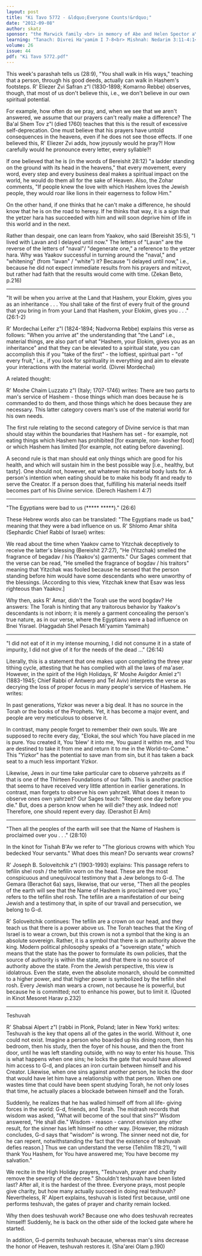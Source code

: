 ```yaml
---
layout: post
title: "Ki Tavo 5772 - &ldquo;Everyone Counts!&rdquo;"
date: "2012-09-08"
author: skatz
sponsor: "the Marwick family <br> in memory of Abe and Helen Spector a\"h"
learning: "Tanach: Divrei Ha'yamim I 7-8<br> Mishnah: Nedarim 3:11-4:1<br> Daf Yomi (Bavli): Berachot 38<br> Daf Yomi (Yerushalmi): Ketubot 13<br> Halachah Yomit: Orach Chaim 119:2-4"
volume: 26
issue: 44
pdf: "Ki Tavo 5772.pdf"
---
```


This week's parashah tells us (28:9), "You shall walk in His ways," teaching that a person, through his good deeds, actually can walk in Hashem's footsteps. R' Eliezer Zvi Safran z"l (1830-1898; Komarno Rebbe) observes, though, that most of us don't believe this, i.e., we don't believe in our own spiritual potential.

For example, how often do we pray, and, when we see that we aren't answered, we assume that our prayers can't really make a difference? The Ba'al Shem Tov z"l (died 1760) teaches that this is the result of excessive self-deprecation. One must believe that his prayers have untold consequences in the heavens, even if he does not see those effects. If one believed this, R' Eliezer Zvi adds, how joyously would he pray?! How carefully would he pronounce every letter, every syllable?!

If one believed that he is (in the words of Bereishit 28:12) "a ladder standing on the ground with its head in the heavens," that every movement, every word, every step and every business deal makes a spiritual impact on the world, he would do them all for the sake of Heaven. Also, the Zohar comments, "If people knew the love with which Hashem loves the Jewish people, they would roar like lions in their eagerness to follow Him."

On the other hand, if one thinks that he can't make a difference, he should know that he is on the road to heresy. If he thinks that way, it is a sign that the yetzer hara has succeeded with him and will soon deprive him of life in this world and in the next.

Rather than despair, one can learn from Yaakov, who said (Bereishit 35:5), "I lived with Lavan and I delayed until now." The letters of "Lavan" are the reverse of the letters of "naval"/ "degenerate one," a reference to the yetzer hara. Why was Yaakov successful in turning around the "naval," and "whitening" (from "lavan" / "white") it? Because "I delayed until now," i.e., because he did not expect immediate results from his prayers and mitzvot, but rather had faith that the results would come with time. (Zekan Beto, p.216)

********

"It will be when you arrive at the Land that Hashem, your Elokim, gives you as an inheritance . . . You shall take of the first of every fruit of the ground that you bring in from your Land that Hashem, your Elokim, gives you . . ." (26:1-2)

R' Mordechai Leifer z"l (1824-1894; Nadvorna Rebbe) explains this verse as follows: "When you arrive at" the understanding that "the Land" i.e., material things, are also part of what "Hashem, your Elokim, gives you as an inheritance" and that they can be elevated to a spiritual state, you can accomplish this if you "take of the first" - the loftiest, spiritual part - "of every fruit," i.e., if you look for spirituality in everything and aim to elevate your interactions with the material world. (Divrei Mordechai)

A related thought:

R' Moshe Chaim Luzzato z"l (Italy; 1707-1746) writes: There are two parts to man's service of Hashem - those things which man does because he is commanded to do them, and those things which he does because they are necessary. This latter category covers man's use of the material world for his own needs.

The first rule relating to the second category of Divine service is that man should stay within the boundaries that Hashem has set - for example, not eating things which Hashem has prohibited \[for example, non- kosher food\] or which Hashem has limited \[for example, not eating before davening\].

A second rule is that man should eat only things which are good for his health, and which will sustain him in the best possible way \[i.e., healthy, but tasty\]. One should not, however, eat whatever his material body lusts for. A person's intention when eating should be to make his body fit and ready to serve the Creator. If a person does that, fulfilling his material needs itself becomes part of his Divine service. (Derech Hashem I 4:7)

********

"The Egyptians were bad to us (***** *****)." (26:6)

These Hebrew words also can be translated: "The Egyptians made us bad," meaning that they were a bad influence on us. R' Shlomo Amar shlita (Sephardic Chief Rabbi of Israel) writes:

We read about the time when Yaakov came to Yitzchak deceptively to receive the latter's blessing (Bereishit 27:27), "He (Yitzchak) smelled the fragrance of begadav / his (Yaakov's) garments." Our Sages comment that the verse can be read, "He smelled the fragrance of bogdav / his traitors" meaning that Yitzchak was fooled because he sensed that the person standing before him would have some descendants who were unworthy of the blessings. \[According to this view, Yitzchak knew that Esav was less righteous than Yaakov.\]

Why then, asks R' Amar, didn't the Torah use the word bogdav? He answers: The Torah is hinting that any traitorous behavior by Yaakov's descendants is not inborn; it is merely a garment concealing the person's true nature, as in our verse, where the Egyptians were a bad influence on Bnei Yisrael. (Haggadah Shel Pesach Mi'yamim Yamimah)

********

"I did not eat of it in my intense mourning, I did not consume it in a state of impurity, I did not give of it for the needs of the dead ..." (26:14)

Literally, this is a statement that one makes upon completing the three year tithing cycle, attesting that he has complied with all the laws of ma'aser. However, in the spirit of the High Holidays, R' Moshe Avigdor Amiel z"l (1883-1945; Chief Rabbi of Antwerp and Tel Aviv) interprets the verse as decrying the loss of proper focus in many people's service of Hashem. He writes:

In past generations, Yizkor was never a big deal. It has no source in the Torah or the books of the Prophets. Yet, it has become a major event, and people are very meticulous to observe it.

In contrast, many people forget to remember their own souls. We are supposed to recite every day, "Elokai, the soul which You have placed in me is pure. You created it, You &lsquo;blew' it into me, You guard it within me, and You are destined to take it from me and return it to me in the World-to-Come." This "Yizkor" has the potential to save man from sin, but it has taken a back seat to a much less important Yizkor.

Likewise, Jews in our time take particular care to observe yahrzeits as if that is one of the Thirteen Foundations of our faith. This is another practice that seems to have received very little attention in earlier generations. In contrast, man forgets to observe his own yahrzeit. What does it mean to observe ones own yahrzeit? Our Sages teach: "Repent one day before you die." But, does a person know when he will die? they ask. Indeed not! Therefore, one should repent every day. (Derashot El Ami)

********

"Then all the peoples of the earth will see that the Name of Hashem is proclaimed over you . . ." (28:10)

In the kinot for Tishah B'Av we refer to "The glorious crowns with which You bedecked Your servants." What does this mean? Do servants wear crowns?

R' Joseph B. Soloveitchik z"l (1903-1993) explains: This passage refers to tefilin shel rosh / the tefilin worn on the head. These are the most conspicuous and unequivocal testimony that a Jew belongs to G-d. The Gemara (Berachot 6a) says, likewise, that our verse, "Then all the peoples of the earth will see that the Name of Hashem is proclaimed over you," refers to the tefilin shel rosh. The tefilin are a manifestation of our being Jewish and a testimony that, in spite of our travail and persecution, we belong to G-d.

R' Soloveitchik continues: The tefilin are a crown on our head, and they teach us that there is a power above us. The Torah teaches that the King of Israel is to wear a crown, but this crown is not a symbol that the king is an absolute sovereign. Rather, it is a symbol that there is an authority above the king. Modern political philosophy speaks of a "sovereign state," which means that the state has the power to formulate its own policies, that the source of authority is within the state, and that there is no source of authority above the state. From the Jewish perspective, this view is idolatrous. Even the state, even the absolute monarch, should be committed to a higher power, and that higher power is symbolized by the tefilin shel rosh. Every Jewish man wears a crown, not because he is powerful, but because he is committed; not to enhance his power, but to limit it. (Quoted in Kinot Mesoret Harav p.232)

********

Teshuvah

R' Shabsai Alpert z"l (rabbi in Plonk, Poland; later in New York) writes: Teshuvah is the key that opens all of the gates in the world. Without it, one could not exist. Imagine a person who boarded up his dining room, then his bedroom, then his study, then the foyer of his house, and then the front door, until he was left standing outside, with no way to enter his house. This is what happens when one sins; he locks the gate that would have allowed him access to G-d, and places an iron curtain between himself and his Creator. Likewise, when one sins against another person, he locks the door that would have let him have a relationship with that person. When one wastes time that could have been spent studying Torah, he not only loses that time, he actually places a blockade between himself and the Torah.

Suddenly, he realizes that he has walled himself off from all life- giving forces in the world: G-d, friends, and Torah. The midrash records that wisdom was asked, "What will become of the soul that sins?" Wisdom answered, "He shall die." Wisdom - reason - cannot envision any other result, for the sinner has left himself no other way. \[However, the midrash concludes, G-d says that "wisdom" is wrong. The sinner need not die, for he can repent, notwithstanding the fact that the existence of teshuvah defies reason.\] Thus we can understand the verse (Tehilim 118:21), "I will thank You Hashem, for You have answered me; You have become my salvation."

We recite in the High Holiday prayers, "Teshuvah, prayer and charity remove the severity of the decree." Shouldn't teshuvah have been listed last? After all, it is the hardest of the three. Everyone prays, most people give charity, but how many actually succeed in doing real teshuvah? Nevertheless, R' Alpert explains, teshuvah is listed first because, until one performs teshuvah, the gates of prayer and charity remain locked.

Why then does teshuvah work? Because one who does teshuvah recreates himself! Suddenly, he is back on the other side of the locked gate where he started.

In addition, G-d permits teshuvah because, whereas man's sins decrease the honor of Heaven, teshuvah restores it. (Sha'arei Olam p.190)

